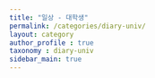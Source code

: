 ```yaml
---
title: "일상 - 대학생"
permalink: /categories/diary-univ/
layout: category
author_profile : true
taxonomy : diary-univ
sidebar_main: true
---
```

